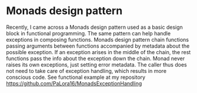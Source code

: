 # Monads design pattern
Recently, I came across a Monads design pattern used as a basic design block in functional programming. The same pattern can help handle exceptions in composing functions.
 Monads design pattern chain functions passing arguments between functions accompanied by metadata about the possible exception. If an exception arises in the middle of the chain, the rest functions pass the info about the exception down the chain. Monad never raises its own exceptions, just setting error metadata. The caller thus does not need to take care of exception handling, which results in more conscious code. See functional example at my repository https://github.com/PaLora16/MonadsExceptionHandling